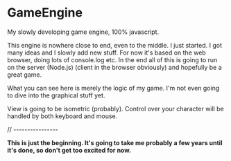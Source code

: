 # GameEngine
My slowly developing game engine, 100% javascript.

This engine is nowhere close to end, even to the middle. I just started. I got many ideas and I slowly add new stuff. For now it's based on the web browser, doing lots of console.log etc. In the end all of this is going to run on the server (Node.js) (client in the browser obviously) and hopefully be a great game.

What you can see here is merely the logic of my game. I'm not even going to dive into the graphical stuff yet.

View is going to be isometric (probably). Control over your character will be handled by both keyboard and mouse.

// ----------------

<b>This is just the beginning. It's going to take me probably a few years until it's done, so don't get too excited for now.</b>